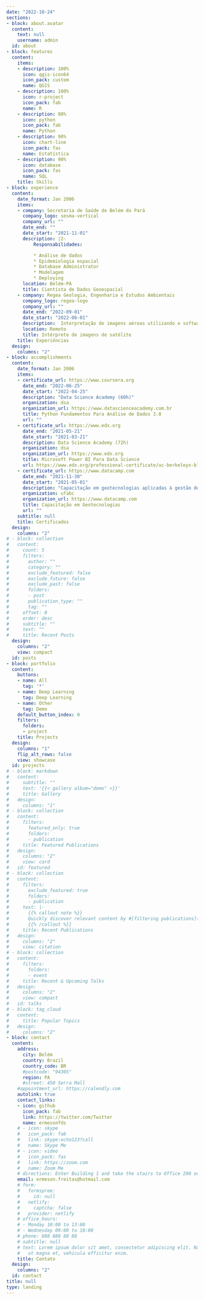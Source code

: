 ```yaml
---
date: "2022-10-24"
sections:
- block: about.avatar
  content:
    text: null
    username: admin
  id: about
- block: features
  content:
    items:
    - description: 100%
      icon: qgis-icon64
      icon_pack: custom
      name: QGIS
    - description: 100%
      icon: r-project
      icon_pack: fab
      name: R
    - description: 80%
      icon: python
      icon_pack: fab
      name: Python
    - description: 90%
      icon: chart-line
      icon_pack: fas
      name: Estatística
    - description: 90%
      icon: database
      icon_pack: fas
      name: SQL
    title: Skills
- block: experience
  content:
    date_format: Jan 2006
    items:
    - company: Secretaria de Saúde de Belém do Pará
      company_logo: sesma-vertical
      company_url: ""
      date_end: ""
      date_start: "2021-11-01"
      description: |2-
          Responsabilidades:

          * Análise de dados
          * Epidemiologia espacial
          * Database Administrator
          * Modelagem
          * Deploying
      location: Belém-PA
      title: Cientista de Dados Geoespacial
    - company: Regea Geologia, Engenharia e Estudos Ambientais
      company_logo: regea-logo
      company_url: ""
      date_end: "2022-09-01"
      date_start: "2022-06-01"
      description:  Interpretação de imagens aéreas utilizando o software QGIS, vetorização e correção de hidrografia.
      location: Remoto
      title: Intérprete de imagens de satélite
    title: Experiências
  design:
    columns: "2"
- block: accomplishments
  content:
    date_format: Jan 2006
    items:
    - certificate_url: https://www.coursera.org
      date_end: "2022-06-25"
      date_start: "2022-04-25"
      description: "Data Science Academy (60h)"
      organization: dsa
      organization_url: https://www.datascienceacademy.com.br
      title: Python Fundamentos Para Análise de Dados 3.0
      url: ""
    - certificate_url: https://www.edx.org
      date_end: "2021-05-21"
      date_start: "2021-03-21"
      description: Data Science Academy (72h)
      organization: dsa
      organization_url: https://www.edx.org
      title: Microsoft Power BI Para Data Science
      url: https://www.edx.org/professional-certificate/uc-berkeleyx-blockchain-fundamentals
    - certificate_url: https://www.datacamp.com
      date_end: "2021-11-30"
      date_start: "2021-05-01"
      description: "Capacitação em geotecnologias aplicadas à gestão de áreas protegidas (80h)"
      organization: ufabc
      organization_url: https://www.datacamp.com
      title: Capacitação em Geotecnologias
      url: ""
    subtitle: null
    title: Certificados
  design:
    columns: "2"
# - block: collection
#   content:
#     count: 5
#     filters:
#       author: ""
#       category: ""
#       exclude_featured: false
#       exclude_future: false
#       exclude_past: false
#       folders:
#       - post
#       publication_type: ""
#       tag: ""
#     offset: 0
#     order: desc
#     subtitle: ""
#     text: ""
#     title: Recent Posts
  design:
    columns: "2"
    view: compact
  id: posts
- block: portfolio
  content:
    buttons:
    - name: All
      tag: '*'
    - name: Deep Learning
      tag: Deep Learning
    - name: Other
      tag: Demo
    default_button_index: 0
    filters:
      folders:
      - project
    title: Projects
  design:
    columns: "1"
    flip_alt_rows: false
    view: showcase
  id: projects
# - block: markdown
#   content:
#     subtitle: ""
#     text: '{{< gallery album="demo" >}}'
#     title: Gallery
#   design:
#     columns: "1"
# - block: collection
#   content:
#     filters:
#       featured_only: true
#       folders:
#       - publication
#     title: Featured Publications
#   design:
#     columns: "2"
#     view: card
#   id: featured
# - block: collection
#   content:
#     filters:
#       exclude_featured: true
#       folders:
#       - publication
#     text: |-
#       {{% callout note %}}
#       Quickly discover relevant content by #[filtering publications](./publication/).
#       {{% /callout %}}
#     title: Recent Publications
#   design:
#     columns: "2"
#     view: citation
# - block: collection
#   content:
#     filters:
#       folders:
#       - event
#     title: Recent & Upcoming Talks
#   design:
#     columns: "2"
#     view: compact
#   id: talks
# - block: tag_cloud
#   content:
#     title: Popular Topics
#   design:
#     columns: "2"
- block: contact
  content:
    address:
      city: Belém
      country: Brazil
      country_code: BR
      #postcode: "94305"
      region: PA
      #street: 450 Serra Mall
    #appointment_url: https://calendly.com
    autolink: true
    contact_links:
    - icon: github
      icon_pack: fab
      link: https://twitter.com/Twitter
      name: ermesonfds
    # - icon: skype
    #   icon_pack: fab
    #   link: skype:echo123?call
    #   name: Skype Me
    # - icon: video
    #   icon_pack: fas
    #   link: https://zoom.com
    #   name: Zoom Me
    # directions: Enter Building 1 and take the stairs to Office 200 on Floor 2
    email: ermeson.freitas@hotmail.com
    # form:
    #   formspree:
    #     id: null
    #   netlify:
    #     captcha: false
    #   provider: netlify
    # office_hours:
    # - Monday 10:00 to 13:00
    # - Wednesday 09:00 to 10:00
    # phone: 888 888 88 88
    # subtitle: null
    # text: Lorem ipsum dolor sit amet, consectetur adipiscing elit. Nam mi diam, venenatis
    #   ut magna et, vehicula efficitur enim.
    title: Contato
  design:
    columns: "2"
  id: contact
title: null
type: landing
---
```

